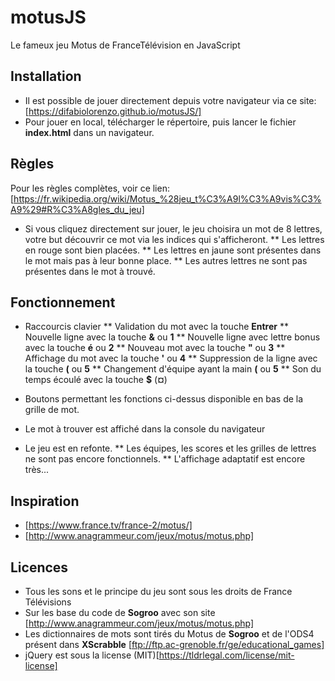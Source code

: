 # motusJS
Le fameux jeu Motus de FranceTélévision en JavaScript

## Installation

* Il est possible de jouer directement depuis votre navigateur via ce site: [https://difabiolorenzo.github.io/motusJS/]
* Pour jouer en local, télécharger le répertoire, puis lancer le fichier **index.html** dans un navigateur.

## Règles

Pour les règles complètes, voir ce lien: [https://fr.wikipedia.org/wiki/Motus_%28jeu_t%C3%A9l%C3%A9vis%C3%A9%29#R%C3%A8gles_du_jeu]

* Si vous cliquez directement sur jouer, le jeu choisira un mot de 8 lettres, votre but découvrir ce mot via les indices qui s'afficheront.
** Les lettres en rouge sont bien placées.
** Les lettres en jaune sont présentes dans le mot mais pas à leur bonne place.
** Les autres lettres ne sont pas présentes dans le mot à trouvé.

## Fonctionnement

* Raccourcis clavier
** Validation du mot avec la touche **Entrer**
** Nouvelle ligne avec la touche **&** ou **1**
** Nouvelle ligne avec lettre bonus avec la touche **é** ou **2**
** Nouveau mot avec la touche **"** ou **3**
** Affichage du mot avec la touche **'** ou **4**
** Suppression de la ligne avec la touche **(** ou **5**
** Changement d'équipe ayant la main **(** ou **5**
** Son du temps écoulé avec la touche **$** (**¤**)

* Boutons permettant les fonctions ci-dessus disponible en bas de la grille de mot.

* Le mot à trouver est affiché dans la console du navigateur
* Le jeu est en refonte.
** Les équipes, les scores et les grilles de lettres ne sont pas encore fonctionnels.
** L'affichage adaptatif est encore très...

## Inspiration
* [https://www.france.tv/france-2/motus/]
* [http://www.anagrammeur.com/jeux/motus/motus.php]

## Licences
* Tous les sons et le principe du jeu sont sous les droits de France Télévisions
* Sur les base du code de **Sogroo** avec son site [http://www.anagrammeur.com/jeux/motus/motus.php]
* Les dictionnaires de mots sont tirés du Motus de **Sogroo** et de l'ODS4 présent dans **XScrabble** [ftp://ftp.ac-grenoble.fr/ge/educational_games]
* jQuery est sous la license (MIT)[https://tldrlegal.com/license/mit-license]
